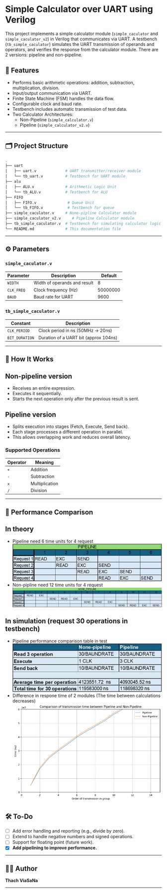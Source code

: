 # Simple Calculator over UART using Verilog

This project implements a simple calculator module (`simple_caculator` and `simple_caculator_v2`) in Verilog that communicates via UART. A testbench (`tb_simple_caculator`) simulates the UART transmission of operands and operators, and verifies the response from the calculator module.
There are 2 versions: pipeline and non-pipeline.
## 🧮 Features

- Performs basic arithmetic operations: addition, subtraction, multiplication, division.
- Input/output communication via UART.
- Finite State Machine (FSM) handles the data flow.
- Configurable clock and baud rate.
- Testbench includes automatic transmission of test data.
- Two Calculator Architectures:
  - Non-Pipeline (`simple_calculator.v`)
  - Pipeline (`simple_calculator_v2.v`)

---

## 🗂️ Project Structure

```bash
.
├── uart
│   ├── uart.v             # UART transmitter/receiver module
│   └── tb_uart.v          # Testbench for UART module
├── alu
│   ├── ALU.v              # Arithmetic Logic Unit
│   └── tb_ALU.v           # Testbench for ALU
├── FIFO
│   ├── FIFO.v              # Queue Unit
│   └── tb_FIFO.v           # Testbench for queue
├── simple_caculator.v     # None-pipline Calculator module 
├── simple_caculator_v2.v     # Pipeline Calculator module
├── tb_simple_caculator.v  # Testbench for simulating calculator logic
└── README.md              # This documentation file
```

---

## ⚙️ Parameters

### `simple_caculator.v`
| Parameter     | Description                     | Default         |
|---------------|----------------------------------|-----------------|
| `WIDTH`       | Width of operands and result     | 8               |
| `CLK_FREQ`    | Clock frequency (Hz)             | 50000000        |
| `BAUD`        | Baud rate for UART               | 9600            |

### `tb_simple_caculator.v`
| Constant         | Description                            |
|------------------|----------------------------------------|
| `CLK_PERIOD`     | Clock period in ns (50MHz → 20ns)     |
| `BIT_DURATION`   | Duration of a UART bit (approx 104ns)  |

---

## 🔧 How It Works

## Non-pipeline version
- Receives an entire expression.
- Executes it sequentially.
- Starts the next operation only after the previous result is sent.
## Pipeline version
- Splits execution into stages (Fetch, Execute, Send back).
- Each stage processes a different operation in parallel.
- This allows overlapping work and reduces overall latency.


### Supported Operations
| Operator | Meaning         |
|----------|------------------|
| `+`      | Addition         |
| `-`      | Subtraction      |
| `x`      | Multiplication   |
| `/`      | Division         |

---


## 🚀 Performance Comparison
## In theory
- Pipeline need 6 time units for 4 request
![Pipeline timing diagram](pipeline_timing.png)
- Non-pipline need 12 time units for 4 request
![Non-pipeline timing diagram](non_pipeline_timing.png)
## In simulation (request 30 operations in testbench)
- Pipeline performance comparison table in test
![Pipeline performance comparison table in test](performance.png)
- Difference in respone time of 2 modules (The time between calculations decreases)
![Difference in respone time of 2 modules](chart.png)

## 🛠️ To-Do

- [ ] Add error handling and reporting (e.g., divide by zero).
- [ ] Extend to handle negative numbers and signed operations.
- [ ] Support for floating point (future work).
- [x] **Add pipelining to improve performance.**

---

## 🧑‍💻 Author

**Thach ViaSaNa**

---
